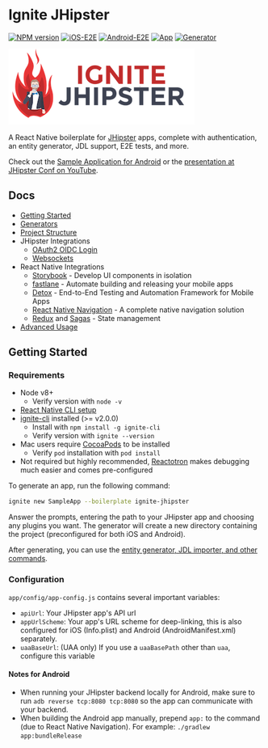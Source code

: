 # Ignite JHipster
[![NPM version](https://badge.fury.io/js/ignite-jhipster.svg)](https://npmjs.org/package/ignite-jhipster)
[![iOS-E2E](https://github.com/ruddell/ignite-jhipster/workflows/iOS-E2E/badge.svg?branch=master)](https://github.com/ruddell/ignite-jhipster/actions?query=workflow%3AiOS-E2E)
[![Android-E2E](https://github.com/ruddell/ignite-jhipster/workflows/Android-E2E/badge.svg?branch=master)](https://github.com/ruddell/ignite-jhipster/actions?query=workflow%3AAndroid-E2E)
[![App](https://github.com/ruddell/ignite-jhipster/workflows/App/badge.svg?branch=master)](https://github.com/ruddell/ignite-jhipster/actions?query=workflow%3AApp)
[![Generator](https://github.com/ruddell/ignite-jhipster/workflows/Generator/badge.svg?branch=master)](https://github.com/ruddell/ignite-jhipster/actions?query=workflow%3AGenerator)

[![Logo](https://raw.githubusercontent.com/ruddell/ruddell.github.io/master/images/ignite-jhipster/logo-150h.png)](#)

A React Native boilerplate for [JHipster](http://www.jhipster.tech) apps, complete with authentication, an entity generator, JDL support, E2E tests, and more.

Check out the [Sample Application for Android](https://play.google.com/store/apps/details?id=com.jwtapp&hl=en) or the [presentation at JHipster Conf on YouTube](https://youtu.be/QZMAH2q6ViI).

## Docs

- [Getting Started](README.md#getting-started)
- [Generators](docs/generators.md)
- [Project Structure](docs/project-structure.md)
- JHipster Integrations
  - [OAuth2 OIDC Login](docs/oauth2-oidc.md)
  - [Websockets](docs/websockets.md)
- React Native Integrations
  - [Storybook](docs/storybook.md) - Develop UI components in isolation
  - [fastlane](docs/fastlane.md) - Automate building and releasing your mobile apps
  - [Detox](docs/detox.md) - End-to-End Testing and Automation Framework for Mobile Apps
  - [React Native Navigation](https://github.com/wix/react-native-navigation) - A complete native navigation solution
  - [Redux](https://redux.js.org/basics/usagewithreact) and [Sagas](https://redux-saga.js.org/) - State management
- [Advanced Usage](docs/advanced-usage.md)

## Getting Started

### Requirements

- Node v8+
  - Verify version with `node -v`
- [React Native CLI setup](https://facebook.github.io/react-native/docs/getting-started.html#content)
- [ignite-cli](https://github.com/infinitered/ignite) installed (>= v2.0.0)
  - Install with `npm install -g ignite-cli`
  - Verify version with `ignite --version`
- Mac users require [CocoaPods](https://guides.cocoapods.org/using/getting-started.html) to be installed
  - Verify `pod` installation with `pod install`
- Not required but highly recommended, [Reactotron](https://github.com/infinitered/reactotron) makes debugging much easier and comes pre-configured

To generate an app, run the following command:

```sh
ignite new SampleApp --boilerplate ignite-jhipster
```

Answer the prompts, entering the path to your JHipster app and choosing any plugins you want. The generator will create a new directory containing the project (preconfigured for both iOS and Android).

After generating, you can use the [entity generator, JDL importer, and other commands](docs/generators.md).

### Configuration

`app/config/app-config.js` contains several important variables:

- `apiUrl`: Your JHipster app's API url
- `appUrlScheme`: Your app's URL scheme for deep-linking, this is also configured for iOS (Info.plist) and Android (AndroidManifest.xml) separately.
- `uaaBaseUrl`: (UAA only) If you use a `uaaBasePath` other than `uaa`, configure this variable

#### Notes for Android

- When running your JHipster backend locally for Android, make sure to run `adb reverse tcp:8080 tcp:8080` so the app can communicate with your backend.
- When building the Android app manually, prepend `app:` to the command (due to React Native Navigation). For example: `./gradlew app:bundleRelease`

